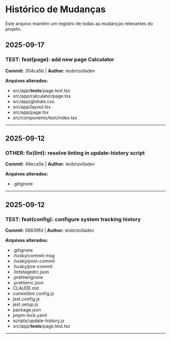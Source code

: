 # Histórico de Mudanças

Este arquivo mantém um registro de todas as mudanças relevantes do projeto.

## 2025-09-17

### TEST: feat(page): add new page Calculator

**Commit:** 304ca5b | **Author:** leobrizolladev

**Arquivos alterados:**

- src/app/**tests**/page.test.tsx
- src/app/calculator/page.tsx
- src/app/globals.css
- src/app/layout.tsx
- src/app/page.tsx
- src/components/text/index.tsx

---

## 2025-09-12

### OTHER: fix(lint): resolve linting in update-history script

**Commit:** 49eca0e | **Author:** leobrizolladev

**Arquivos alterados:**

- .gitignore

---

## 2025-09-12

### TEST: feat(config): configure system tracking history

**Commit:** 68839fd | **Author:** leobrizolladev

**Arquivos alterados:**

- .gitignore
- .husky/commit-msg
- .husky/post-commit
- .husky/pre-commit
- .lintstagedrc.json
- .prettierignore
- .prettierrc.json
- CLAUDE.md
- commitlint.config.js
- jest.config.js
- jest.setup.js
- package.json
- pnpm-lock.yaml
- scripts/update-history.js
- src/app/**tests**/page.test.tsx

---
